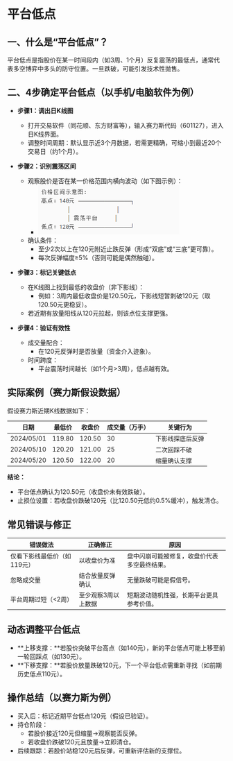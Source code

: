 # 平台低点  

## **一、什么是“平台低点”？**  
平台低点是指股价在某一时间段内（如3周、1个月）反复震荡的最低点，通常代表多空博弈中多头的防守位置。一旦跌破，可能引发技术性抛售。

## **二、4步确定平台低点（以手机/电脑软件为例）** 

- **步骤1：调出日K线图**  
  - 打开交易软件（同花顺、东方财富等），输入赛力斯代码（601127），进入日K线界面。
  - 调整时间周期：默认显示近3个月数据，若需更精确，可缩小到最近20个交易日（约1个月）。
  
- **步骤2：识别震荡区间**
  - 观察股价是否在某一价格范围内横向波动（如下图示例）：
    - ![alt text](../../images/stock/shockrange.png)
  - 确认条件：
    - 至少2次以上在120元附近止跌反弹（形成“双底”或“三底”更可靠）。
    - 每次反弹幅度≥5%（否则可能是偶然触碰）。

- **步骤3：标记关键低点**
  - 在K线图上找到最低的收盘价（非下影线）：
    - 例如：3周内最低收盘价是120.50元，下影线短暂刺破120元（取120.50元更稳妥）。
  - 若近期有放量阳线从120元拉起，则该点位支撑更强。

- **步骤4：验证有效性**
  - 成交量配合：
    - 在120元反弹时是否放量（资金介入迹象）。
  - 时间跨度：
    - 平台震荡时间越长（如1个月>3周），低点越有效。

## 实际案例（赛力斯假设数据）
假设赛力斯近期K线数据如下：

|日期|最低价|收盘价|成交量（万手）|关键行为
|-|-|-|-|-  
|2024/05/01|119.80|120.50|30|下影线探底后反弹
|2024/05/10|120.20|121.00|25|二次回踩不破
|2024/05/20|120.50|122.00|20|缩量确认支撑

**结论：**
- 平台低点确认为120.50元（收盘价未有效跌破）。
- 止损位设置：若收盘价跌破120元（比120.50元低约0.5%缓冲），触发清仓。

## 常见错误与修正
|错误做法|正确修正|原因
|-|-|-  
|仅看下影线最低价（如119元）|以收盘价为准|盘中闪崩可能被修复，收盘价代表多空最终结果。
|忽略成交量|结合放量反弹确认|无量跌破可能是假信号。
|平台周期过短（<2周）|至少观察3周以上数据|短期波动随机性强，长期平台更具参考价值。


## 动态调整平台低点
- **上移支撑：**若股价突破平台高点（如140元），新的平台低点可能上移至前一轮回踩点（如130元）。
- **下移支撑：**若股价放量跌破120元，下一个平台低点需重新寻找（如前期历史低点110元）。

## 操作总结（以赛力斯为例）
- 买入后：标记近期平台低点120元（假设已验证）。
- 持仓阶段：
  - 若股价接近120元但缩量→观察能否反弹。
  - 若收盘价跌破120元且放量→立即清仓。
- 后续跟踪：若股价站稳120元后反弹，可重新评估新的支撑位。